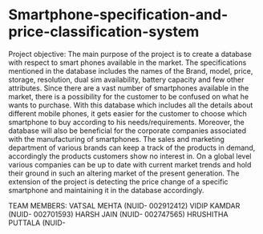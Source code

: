 # Smartphone-specification-and-price-classification-system

Project objective:
The main purpose of the project is to create a database with respect to smart phones available in the market. The specifications mentioned in the database includes the names of the Brand, model, price, storage, resolution, dual sim availability, battery capacity and few other attributes. Since there are a vast number of smartphones available in the market, there is a possibility for the customer to be confused on what he wants to purchase. With this database which includes all the details about different mobile phones, it gets easier for the customer to choose which smartphone to buy according to his needs/requirements. Moreover, the database will also be beneficial for the corporate companies associated with the manufacturing of smartphones. The sales and marketing department of various brands can keep a track of the products in demand, accordingly the products customers show no interest in. On a global level various companies can be up to date with current market trends and hold their ground in such an altering market of the present generation. The extension of the project is detecting the price change of a specific smartphone and maintaining it in the database accordingly.

TEAM MEMBERS:
VATSAL MEHTA       (NUID- 002912412)
VIDIP KAMDAR       (NUID- 002701593)
HARSH JAIN         (NUID- 002747565)
HRUSHITHA PUTTALA  (NUID- 
